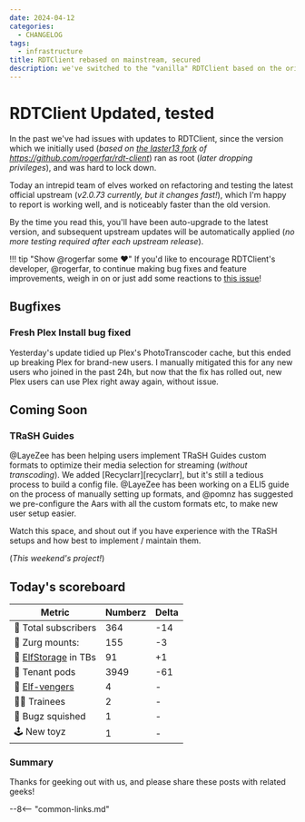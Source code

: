 ```yaml
---
date: 2024-04-12
categories:
  - CHANGELOG
tags:
  - infrastructure
title: RDTClient rebased on mainstream, secured
description: we've switched to the "vanilla" RDTClient based on the original upstream source, and it's much faster, with some extra features!
---
```


# RDTClient Updated, tested

In the past we've had issues with updates to RDTClient, since the version which we initially used (*based on [the laster13 fork](https://github.com/laster13/rdt-client) of https://github.com/rogerfar/rdt-client*) ran as root (*later dropping privileges*), and was hard to lock down.

Today an intrepid team of elves worked on refactoring and testing the latest official upstream (*v2.0.73 currently, but it changes fast!*), which I'm happy to report is working well, and is noticeably faster than the old version.

By the time you read this, you'll have been auto-upgrade to the latest version, and subsequent upstream updates will be automatically applied (*no more testing required after each upstream release*).

!!! tip "Show @rogerfar some :heart:"
    If you'd like to encourage RDTClient's developer, @rogerfar, to continue making bug fixes and feature improvements, weigh in on or just add some reactions to [this issue](https://github.com/rogerfar/rdt-client/issues/463)!

<!-- more -->

## Bugfixes

### Fresh Plex Install bug fixed

Yesterday's update tidied up Plex's PhotoTranscoder cache, but this ended up breaking Plex for brand-new users. I manually mitigated this for any new users who joined in the past 24h, but now that the fix has rolled out, new Plex users can use Plex right away again, without issue.

## Coming Soon

### TRaSH Guides

\@LayeZee has been helping users implement TRaSH Guides custom formats to optimize their media selection for streaming (*without transcoding*). We added [Recyclarr][recyclarr], but it's still a tedious process to build a config file. \@LayeZee has been working on a ELI5 guide on the process of manually setting up formats, and \@pomnz has suggested we pre-configure the Aars with all the custom formats etc, to make new user setup easier.

Watch this space, and shout out if you have experience with the TRaSH setups and how best to implement / maintain them.

(*This weekend's project!*)

## Today's scoreboard

Metric | Numberz | Delta
---------|----------|----------
🧝 Total subscribers | 364 | -14
👾 Zurg mounts: | 155 | -3
💾 [ElfStorage](https://elfhosted.com/what-is/elfstorage/) in TBs | 91 | +1
🐬 Tenant pods | 3949 | -61
🦸 [Elf-vengers](https://elfhosted.com/team/#elf-vengers) | 4 | -
🧑‍🎓 Trainees | 2 | -
🐛 Bugz squished | 1 | -
🕹️ New toyz | 1 | -

### Summary

Thanks for geeking out with us, and please share these posts with related geeks!

--8<-- "common-links.md"

